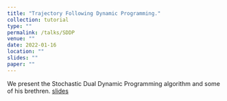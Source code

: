```yaml
---
title: "Trajectory Following Dynamic Programming."
collection: tutorial
type: ""
permalink: /talks/SDDP
venue: ""
date: 2022-01-16
location: ""
slides: ""
paper: ""
---
```

We present the Stochastic Dual Dynamic Programming algorithm and some of his brethren.
[slides](../files/talks/TFDP_intro.pdf)
